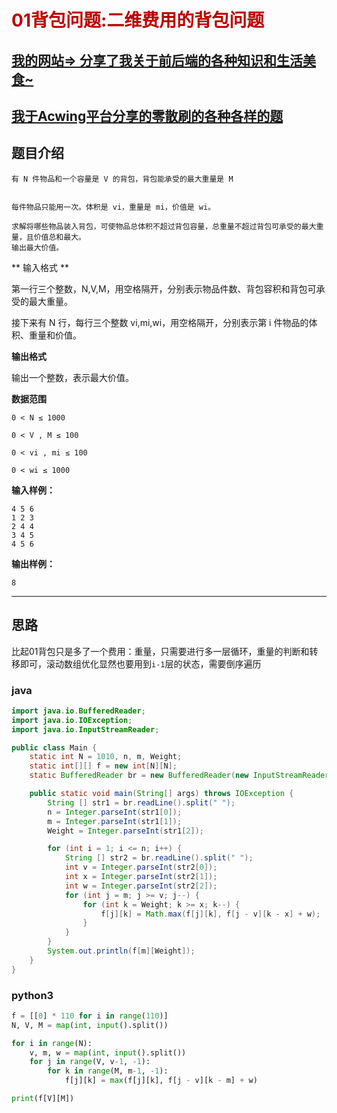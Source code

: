 # <font color="bb000">01背包问题:二维费用的背包问题</font>
## [我的网站=> 分享了我关于前后端的各种知识和生活美食~](https://www.fanxy.cloud)

## [我于Acwing平台分享的零散刷的各种各样的题](https://www.acwing.com/blog/content/33005/) 

## 题目介绍
```
有 N 件物品和一个容量是 V 的背包，背包能承受的最大重量是 M


每件物品只能用一次。体积是 vi，重量是 mi，价值是 wi。

求解将哪些物品装入背包，可使物品总体积不超过背包容量，总重量不超过背包可承受的最大重量，且价值总和最大。
输出最大价值。
```

** 输入格式 **

第一行三个整数，N,V,M，用空格隔开，分别表示物品件数、背包容积和背包可承受的最大重量。

接下来有 N 行，每行三个整数 vi,mi,wi，用空格隔开，分别表示第 i 件物品的体积、重量和价值。

**输出格式**

输出一个整数，表示最大价值。

**数据范围**
```
0 < N ≤ 1000

0 < V , M ≤ 100

0 < vi , mi ≤ 100

0 < wi ≤ 1000
```

**输入样例：**
```
4 5 6
1 2 3
2 4 4
3 4 5
4 5 6
```
**输出样例：**
```
8
```
----------

## 思路

比起01背包只是多了一个费用：重量，只需要进行多一层循环，重量的判断和转移即可，滚动数组优化显然也要用到`i-1`层的状态，需要倒序遍历

### java
```java
import java.io.BufferedReader;
import java.io.IOException;
import java.io.InputStreamReader;

public class Main {
    static int N = 1010, n, m, Weight;
    static int[][] f = new int[N][N];
    static BufferedReader br = new BufferedReader(new InputStreamReader(System.in));

    public static void main(String[] args) throws IOException {
        String [] str1 = br.readLine().split(" ");
        n = Integer.parseInt(str1[0]);
        m = Integer.parseInt(str1[1]);
        Weight = Integer.parseInt(str1[2]);

        for (int i = 1; i <= n; i++) {
            String [] str2 = br.readLine().split(" ");
            int v = Integer.parseInt(str2[0]);
            int x = Integer.parseInt(str2[1]);
            int w = Integer.parseInt(str2[2]);
            for (int j = m; j >= v; j--) {
                for (int k = Weight; k >= x; k--) {
                    f[j][k] = Math.max(f[j][k], f[j - v][k - x] + w);
                }
            }
        }
        System.out.println(f[m][Weight]);
    }
}

```
### python3

```python
f = [[0] * 110 for i in range(110)]
N, V, M = map(int, input().split())

for i in range(N):
    v, m, w = map(int, input().split())
    for j in range(V, v-1, -1):
        for k in range(M, m-1, -1):
            f[j][k] = max(f[j][k], f[j - v][k - m] + w)

print(f[V][M])

```